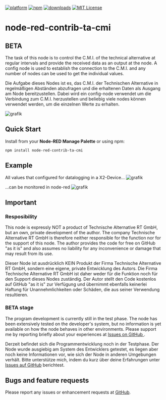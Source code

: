 [![platform](https://img.shields.io/badge/platform-Node--RED-red)](https://nodered.org)
[![npm](https://img.shields.io/npm/v/node-red-contrib-ta-cmi.svg)](https://www.npmjs.com/package/node-red-contrib-ta-cmi)
[![downloads](https://img.shields.io/npm/dt/node-red-contrib-ta-cmi.svg)](https://www.npmjs.com/package/node-red-ta-cmi)
[![MIT License](https://img.shields.io/badge/license-MIT-blue.svg)](https://github.com/vivereSmartGroup/node-red-contrib-display-property/master/LICENSE)

# node-red-contrib-ta-cmi

## BETA

The task of this node is to control the C.M.I. of the technical alternative at regular intervals and provide the received data as an output at the node. A config node is used to establish the connection to the C.M.I. and any number of nodes can be used to get the individual values.

Die Aufgabe dieses Nodes ist es, das C.M.I. der Technischen Alternative in regelmäßigen Abständen abzufragen und die erhaltenen Daten als Ausgang am Node bereitzustellen. Dabei wird ein config-node verwendet um die Verbindung zum C.M.I. herzustellen und beliebig viele nodes können verwendet werden, um die einzelnen Werte zu erhalten.

![grafik](https://github.com/PeterAustria/node-red-contrib-ta-cmi/blob/84a43e761cbe02730096fc870eab0bf7c105cfd4/icons/CMI.png)

## Quick Start

Install from your <b>Node-RED Manage Palette</b> or using npm:
```
npm install node-red-contrib-ta-cmi
```
## Example

All values that configured for datalogging in a X2-Device...
![grafik](https://github.com/PeterAustria/node-red-contrib-ta-cmi/blob/292d75aa5da785df773777ecadeb805204d5e751/icons/TA16x2.PNG)

...can be monitored in node-red
![grafik](https://github.com/PeterAustria/node-red-contrib-ta-cmi/blob/292d75aa5da785df773777ecadeb805204d5e751/icons/output.PNG)

## Important

### Resposibility

This node is expressly NOT a product of Technische Alternative RT GmbH, but an own, private development of the author. The company Technische Alternative RT GmbH is therefore neither responsible for the function nor for the support of this node. The author provides the code for free on GitHub "as it is" and also assumes no liability for any inconvenience or damage that may result from its use.

Dieser Node ist ausdrücklich KEIN Produkt der Firma Technische Alternative RT GmbH, sondern eine eigene, private Entwicklung des Autors. Die Firma Technische Alternative RT GmbH ist daher weder für die Funktion noch für den Support dieses Nodes zuständig. Der Autor stellt den Code kostenlos auf GitHub "as it is" zur Verfügung und übernimmt ebenfalls keinerlei Haftung für Unannehmlichkeiten oder Schäden, die aus seiner Verwendung resultieren.

### BETA stage

The program development is currently still in the test phase. The node has been extensively tested on the developer's system, but no information is yet available on how the node behaves in other environments. Please support me by reporting briefly about your experiences at <a href="https://github.com/PeterAustria/node-red-contrib-ta-cmi/issues">Issues on GitHub </a>.

Derzeit befindet sich die Programmentwicklung noch in der Testphase. Der Node wurde ausgiebig am System des Entwicklers getestet, es liegen aber noch keine Informationen vor, wie sich der Node in anderen Umgebungen verhält. Bitte unterstütze mich, indem du kurz über deine Erfahrungen unter <a href="https://github.com/PeterAustria/node-red-contrib-ta-cmi/issues">Issues auf GitHub</a> berichtest.

## Bugs and feature requests

Please report any issues or enhancement requests at <a href="https://github.com/PeterAustria/node-red-contrib-ta-cmi/issues">GitHub</a>.
